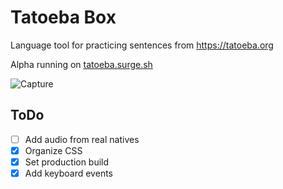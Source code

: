 # Tatoeba Box
Language tool for practicing sentences from https://tatoeba.org

Alpha running on [tatoeba.surge.sh](https://tatoeba.surge.sh/)

![Capture](https://i.imgur.com/D6UWFR3.png)

## ToDo

- [ ] Add audio from real natives
- [x] Organize CSS
- [x] Set production build
- [x] Add keyboard events

